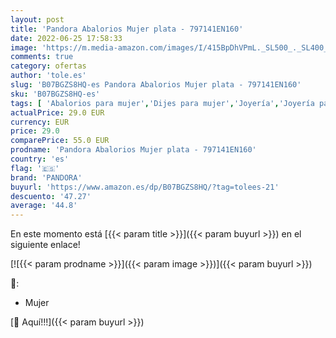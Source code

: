 ```yaml
---
layout: post
title: 'Pandora Abalorios Mujer plata - 797141EN160'
date: 2022-06-25 17:58:33
image: 'https://m.media-amazon.com/images/I/415BpDhVPmL._SL500_._SL400_.jpg'
comments: true
category: ofertas
author: 'tole.es'
slug: 'B07BGZS8HQ-es Pandora Abalorios Mujer plata - 797141EN160'
sku: 'B07BGZS8HQ-es'
tags: [ 'Abalorios para mujer','Dijes para mujer','Joyería','Joyería para mujer','pandora','🇪🇸', ]
actualPrice: 29.0 EUR
currency: EUR
price: 29.0
comparePrice: 55.0 EUR
prodname: 'Pandora Abalorios Mujer plata - 797141EN160'
country: 'es'
flag: '🇪🇸'
brand: 'PANDORA'
buyurl: 'https://www.amazon.es/dp/B07BGZS8HQ/?tag=tolees-21'
descuento: '47.27'
average: '44.8'
---
```


En este momento está [{{< param title >}}]({{< param buyurl >}}) en el siguiente enlace!

[![{{< param prodname >}}]({{< param image >}})]({{< param buyurl >}})

🔎:

- Mujer

[🛒 Aquí!!!]({{< param buyurl >}})
